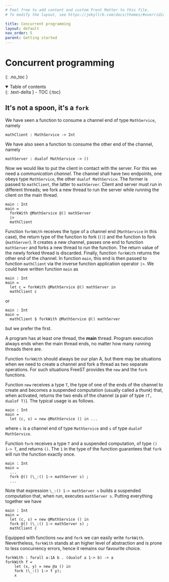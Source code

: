 ```yaml
---
# Feel free to add content and custom Front Matter to this file.
# To modify the layout, see https://jekyllrb.com/docs/themes/#overriding-theme-defaults

title: Concurrent programming
layout: default
nav_order: 5
parent: Getting started
---
```


# Concurrent programming
{: .no_toc }

<!-- TODO -->
<!-- some intro text here -->

<!-- collapsible TOC (check https://just-the-docs.github.io/just-the-docs/docs/navigation-structure/#top) -->
<details open markdown="block">
  <summary>
    Table of contents
  </summary>
  {: .text-delta }
- TOC
{:toc}
</details>

<!-- TODO -->
<!-- intro to parallel programming in FreeST -->
<!-- parallel programming is an important subject in FreeST -->

## It's not a spoon, it's a `fork`

We have seen a function to consume a channel end of type `MathService`, namely
```freest
mathClient : MathService -> Int
```
We have also seen a function to consume the other end of the channel, namely
```freest
mathServer : dualof MathService -> ()
```
Now we would like to put the client in contact with the server. For this we need a *communication channel*. The channel shall have two endpoints, one obeys type `MathService`, the other `dualof MathService`. The former is passed to `mathClient`, the latter to `mathServer`.
Client and server must run in different threads; we fork a new thread to run the server while running the client on the main thread.
```freest
main : Int
main =
  forkWith @MathService @() mathServer
  |>
  mathClient
```
Function `forkWith` receives the type of a channel end (`MathService` in this case), the return type of the function to fork (`()`) and the function to fork (`mathServer`). It creates a new channel, passes one end to function `mathServer` and forks a new thread to run the function. The return value of the newly forked thread is discarded. Finally, function `forkWith` returns the other end of the channel. In function `main`, this end is then passed to function `mathClient` via the inverse function application operator `|>`. We could have written function `main` as
```freest
main : Int
main =
  let c = forkWith @MathService @() mathServer in
  mathClient c
```
or
```freest
main : Int
main =
  mathClient $ forkWith @MathService @() mathServer
```
but we prefer the first.

A program has at least one thread, the **main** thread. Program execution always ends when the main thread ends, no matter how many running threads  there are.

Function `forkWith` should always be our plan A, but there may be situations when we need to create a channel and fork a thread as two separate operations. For such situations FreeST provides the `new` and the `fork` functions.

Function `new` receives a type `T`, the type of one of the ends of the channel to create and becomes a suspended computation (usually called a *thunk*) that, when activated, returns the two ends of the channel (a pair of type `(T, dualof T)`). The typical usage is as follows.
```freest
main : Int
main =
  let (c, s) = new @MathService () in ...
```
where `c` is a channel end of type `MathService` and `s` of type `dualof MathService`.

Function `fork` receives a type `T` and a suspended computation, of type `() 1-> T`, and returns `()`.  The `1` in the type of the function guarantees that `fork` will run the function exactly once.
```freest
main : Int
main =
  ...
  fork @() (\_:() 1-> mathServer s) ;
  ...
```

Note that expression `\_:() 1-> mathServer s` builds a suspended computation that, when run, executes `mathServer s`. Putting everything together we have
```freest
main : Int
main =
  let (c, s) = new @MathService () in
  fork @() (\_:() 1-> mathServer s) ;
  mathClient c
```

Equipped with functions `new` and `fork` we can easily write `forkWith`. Nevertheless, `forkWith` stands at an higher level of abstraction and is prone to less concurrency errors, hence it remains our favourite choice.

```
forkWith : forall a:1A b . (dualof a 1-> b) -> a
forkWith f =
    let (x, y) = new @a () in
    fork (\_:() 1-> f y);
    x
```


<!-- As a language dedicated to communication and concurrency, FreeST provides the `fork` function to execute code in parallel, i.e., in another thread.

```freest
fork : forall a:*T . (() 1-> a) -> ()
```
A value of type `() 1-> a`, usually called a *thunk*, represents a suspended computation. If `f` is a suspended computation, then `f ()` runs the computation. This is exactly how `fork` behaves: runs the computation in a separate thread and discards the result. The `1` in the type of the function guarantees that `fork` will run the function exactly once. -->
